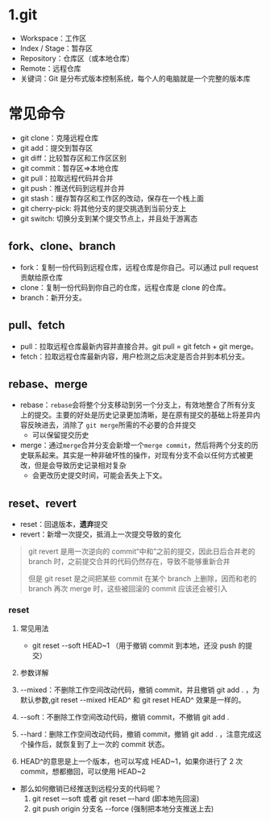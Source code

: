 # 1.git
- Workspace：工作区
- Index / Stage：暂存区
- Repository：仓库区（或本地仓库）
- Remote：远程仓库
- 关键词：Git 是分布式版本控制系统，每个人的电脑就是一个完整的版本库

# 常见命令

- git clone：克隆远程仓库
- git add：提交到暂存区
- git diff：比较暂存区和工作区区别
- git commit：暂存区=>本地仓库
- git pull：拉取远程代码并合并
- git push：推送代码到远程并合并
- git stash：缓存暂存区和工作区的改动，保存在一个栈上面
- git cherry-pick: 将其他分支的提交挑选到当前分支上
- git switch: 切换分支到某个提交节点上，并且处于游离态

## fork、clone、branch

- fork：复制一份代码到远程仓库，远程仓库是你自己。可以通过 pull request 贡献给原仓库
- clone：复制一份代码到你自己的仓库，远程仓库是 clone 的仓库。
- branch：新开分支。

## pull、fetch

- pull：拉取远程仓库最新内容并直接合并。git pull = git fetch + git merge。
- fetch：拉取远程仓库最新内容，用户检测之后决定是否合并到本机分支。

## rebase、merge

- rebase：`rebase`会将整个分支移动到另一个分支上，有效地整合了所有分支上的提交。主要的好处是历史记录更加清晰，是在原有提交的基础上将差异内容反映进去，消除了 `git merge`所需的不必要的合并提交
  - 可以保留提交历史
- merge：通过`merge`合并分支会新增一个`merge commit`，然后将两个分支的历史联系起来。其实是一种非破坏性的操作，对现有分支不会以任何方式被更改，但是会导致历史记录相对复杂
  - 会更改历史提交时间，可能会丢失上下文。

## reset、revert

- reset：回退版本，**遗弃**提交
- revert：新增一次提交，抵消上一次提交导致的变化

> git revert 是用一次逆向的 commit“中和”之前的提交，因此日后合并老的 branch 时，之前提交合并的代码仍然存在，导致不能够重新合并
>
> 但是 git reset 是之间把某些 commit 在某个 branch 上删除，因而和老的 branch 再次 merge 时，这些被回滚的 commit 应该还会被引入

### reset

1. 常见用法

   - git reset --soft HEAD~1 （用于撤销 commit 到本地，还没 push 的提交）

2. 参数详解
3. --mixed：不删除工作空间改动代码，撤销 commit，并且撤销 git add . ，为默认参数,git reset --mixed HEAD^ 和 git reset HEAD^ 效果是一样的。
4. --soft：不删除工作空间改动代码，撤销 commit，不撤销 git add .
5. --hard：删除工作空间改动代码，撤销 commit，撤销 git add . ，注意完成这个操作后，就恢复到了上一次的 commit 状态。
6. HEAD^的意思是上一个版本，也可以写成 HEAD~1，如果你进行了 2 次 commit，想都撤回，可以使用 HEAD~2

- 那么如何撤销已经推送到远程分支的代码呢？
  1. git reset –-soft 或者 git reset –-hard (即本地先回滚)
  2. git push origin 分支名 --force (强制把本地分支推送上去)
